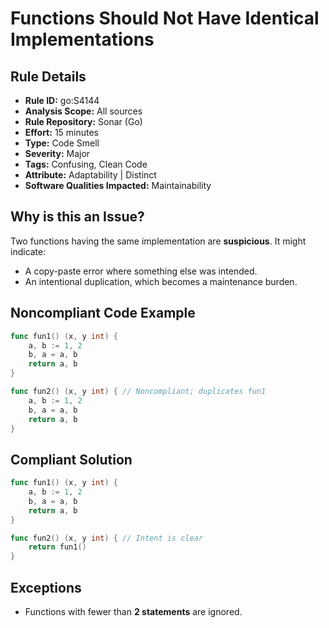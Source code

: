 # Functions Should Not Have Identical Implementations

## Rule Details

- **Rule ID:** go:S4144  
- **Analysis Scope:** All sources  
- **Rule Repository:** Sonar (Go)  
- **Effort:** 15 minutes  
- **Type:** Code Smell  
- **Severity:** Major  
- **Tags:** Confusing, Clean Code  
- **Attribute:** Adaptability | Distinct  
- **Software Qualities Impacted:** Maintainability  

## Why is this an Issue?

Two functions having the same implementation are **suspicious**. It might indicate:

- A copy-paste error where something else was intended.
- An intentional duplication, which becomes a maintenance burden.

## Noncompliant Code Example

```go
func fun1() (x, y int) {
    a, b := 1, 2
    b, a = a, b
    return a, b
}

func fun2() (x, y int) { // Noncompliant; duplicates fun1
    a, b := 1, 2
    b, a = a, b
    return a, b
}
```

## Compliant Solution

```go
func fun1() (x, y int) {
    a, b := 1, 2
    b, a = a, b
    return a, b
}

func fun2() (x, y int) { // Intent is clear
    return fun1()
}
```

## Exceptions

- Functions with fewer than **2 statements** are ignored.

